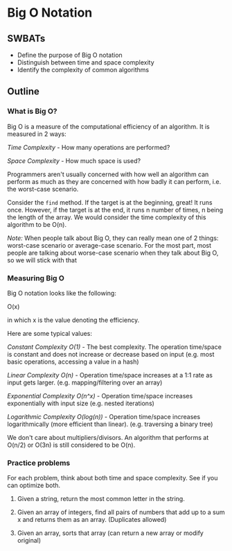 # Big O Notation

## SWBATs

- Define the purpose of Big O notation
- Distinguish between time and space complexity
- Identify the complexity of common algorithms

## Outline

### What is Big O?

Big O is a measure of the computational efficiency of an algorithm. It is measured in 2 ways:

*Time Complexity* - How many operations are performed?

*Space Complexity* - How much space is used?

Programmers aren't usually concerned with how well an algorithm can perform as much as they are concerned with how badly it can perform, i.e. the worst-case scenario. 

Consider the `find` method. If the target is at the beginning, great! It runs once. However, if the target is at the end, it runs n number of times, n being the length of the array. We would consider the time complexity of this algorithm to be O(n). 

*Note:* When people talk about Big O, they can really mean one of 2 things: worst-case scenario or average-case scenario. For the most part, most people are talking about worse-case scenario when they talk about Big O, so we will stick with that

### Measuring Big O

Big O notation looks like the following:

O(x)

in which x is the value denoting the efficiency.

Here are some typical values:

*Constant Complexity O(1)* - The best complexity. The operation time/space is constant and does not increase or decrease based on input (e.g. most basic operations, accessing a value in a hash)


*Linear Complexity O(n)* - Operation time/space increases at a 1:1 rate as input gets larger. (e.g. mapping/filtering over an array)

*Exponential Complexity O(n^x)* - Operation time/space increases exponentially with input size (e.g. nested iterations)

*Logarithmic Complexity O(log(n))* - Operation time/space increases logarithmically (more efficient than linear). (e.g. traversing a binary tree)

We don't care about multipliers/divisors. An algorithm that performs at O(n/2) or O(3n) is still considered to be O(n).

### Practice problems

For each problem, think about both time and space complexity. See if you can optimize both.

1. Given a string, return the most common letter in the string.

2. Given an array of integers, find all pairs of numbers that add up to a sum x and returns them as an array. (Duplicates allowed)

3. Given an array, sorts that array (can return a new array or modify original)

